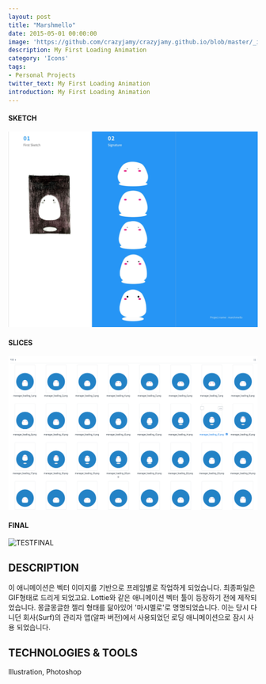 ```yaml
---
layout: post
title: "Marshmello"
date: 2015-05-01 00:00:00
image: 'https://github.com/crazyjamy/crazyjamy.github.io/blob/master/_images/_thumbnail/marshmello.gif?raw=true'
description: My First Loading Animation
category: 'Icons'
tags:
- Personal Projects
twitter_text: My First Loading Animation
introduction: My First Loading Animation
---
```


#### SKETCH
![과정](https://github.com/crazyjamy/crazyjamy.github.io/blob/master/_images/_post/marshmello/marshmello.png?raw=true)

#### SLICES
![SLICES](https://github.com/crazyjamy/crazyjamy.github.io/blob/master/_images/_post/marshmello/sli_marshmello.png?raw=true)

#### FINAL
![TESTFINAL](https://github.com/crazyjamy/crazyjamy.github.io/blob/master/_images/_post/marshmello/final-marshmello.gif?raw=true)

## DESCRIPTION
이 애니메이션은 벡터 이미지를 기반으로 프레임별로 작업하게 되었습니다. 최종파일은 GIF형태로 드리게 되었고요. 
Lottie와 같은 애니메이션 벡터 툴이 등장하기 전에 제작되었습니다. 
몽글몽글한 젤리 형태를 닮아있어 '마시멜로'로 명명되었습니다. 
이는 당시 다니던 회사(Surf)의 관리자 앱(알파 버전)에서 사용되었던 로딩 애니메이션으로 잠시 사용 되었습니다.

## TECHNOLOGIES & TOOLS
Illustration, Photoshop
